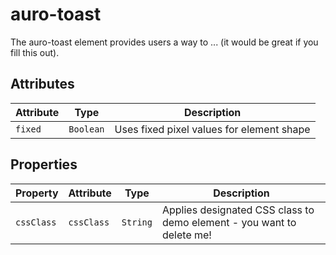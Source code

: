 # auro-toast

The auro-toast element provides users a way to ... (it would be great if you fill this out).

## Attributes

| Attribute | Type      | Description                               |
|-----------|-----------|-------------------------------------------|
| `fixed`   | `Boolean` | Uses fixed pixel values for element shape |

## Properties

| Property   | Attribute  | Type     | Description                                      |
|------------|------------|----------|--------------------------------------------------|
| `cssClass` | `cssClass` | `String` | Applies designated CSS class to demo element - you want to delete me! |

